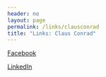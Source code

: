 ```yaml
---
header: no
layout: page
permalink: /links/clausconrad
title: "Links: Claus Conrad"
---
```

[Facebook](https://www.facebook.com/clausconrad)

[LinkedIn](https://www.linkedin.com/in/clausconrad/)

